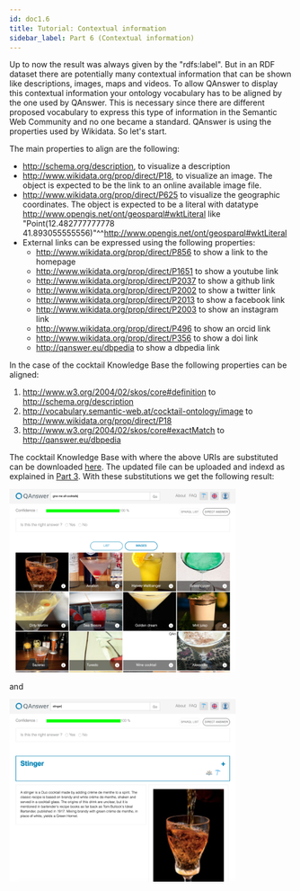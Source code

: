```yaml
---
id: doc1.6
title: Tutorial: Contextual information
sidebar_label: Part 6 (Contextual information)
---
```


Up to now the result was always given by the "rdfs:label". But in an RDF dataset there are potentially many contextual information that can be shown like
descriptions, images, maps and videos. To allow QAnswer to display this contextual information your ontology vocabulary has to be aligned by the one used by
QAnswer. This is necessary since there are different proposed vocabulary to express this type of information in the Semantic Web Community and no one became
a standard. QAnswer is using the properties
used by Wikidata. So let's start.

The main properties to align are the following:

- <http://schema.org/description>, to visualize a description
- <http://www.wikidata.org/prop/direct/P18>, to visualize an image. The object is expected to be the link to an online available image file.
- <http://www.wikidata.org/prop/direct/P625> to visualize the geographic coordinates. The object is expected to be a literal with datatype <http://www.opengis.net/ont/geosparql#wktLiteral>
 like "Point(12.482777777778 41.893055555556)"^^<http://www.opengis.net/ont/geosparql#wktLiteral>
- External links can be expressed using the following properties:
    - <http://www.wikidata.org/prop/direct/P856> to show a link to the homepage
    - <http://www.wikidata.org/prop/direct/P1651> to show a youtube link
    - <http://www.wikidata.org/prop/direct/P2037> to show a github link
    - <http://www.wikidata.org/prop/direct/P2002> to show a twitter link
    - <http://www.wikidata.org/prop/direct/P2013> to show a facebook link
    - <http://www.wikidata.org/prop/direct/P2003> to show an instagram link
    - <http://www.wikidata.org/prop/direct/P496> to show an orcid link
    - <http://www.wikidata.org/prop/direct/P356> to show a doi link
    - <http://qanswer.eu/dbpedia> to show a dbpedia link

In the case of the cocktail Knowledge Base the following properties can be aligned:

1) <http://www.w3.org/2004/02/skos/core#definition> to  <http://schema.org/description>
2) <http://vocabulary.semantic-web.at/cocktail-ontology/image> to <http://www.wikidata.org/prop/direct/P18>
3) <http://www.w3.org/2004/02/skos/core#exactMatch> to <http://qanswer.eu/dbpedia>

The cocktail Knowledge Base with where the above URIs are substituted can be downloaded [here](/cocktails_align.nt). The updated file can be uploaded and indexd as
explained in [Part 3](/docs/doc1.3). With these substitutions we get the following result:

<img src="/img/screenshots/Result_Final0.png" width="80%">

and

<img src="/img/screenshots/Result_Final1.png" width="80%">

